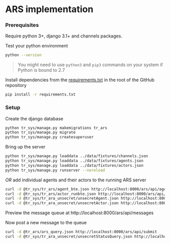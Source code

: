 ARS implementation
==================

### Prerequisites

Require python 3+, django 3.1+ and channels packages.

Test your python environment
```bash
python --version
```
> You might need to use `python3` and `pip3` commands on your system if Python is bound to 2.7


Install dependencies from the [requirements.txt](https://github.com/NCATSTranslator/Relay/blob/master/requirements.txt) in the root of the GitHub repository
```bash
pip install -r requirements.txt
```

### Setup

Create the django database

```bash
python tr_sys/manage.py makemigrations tr_ars
python tr_sys/manage.py migrate
python tr_sys/manage.py createsuperuser
```

Bring up the server

```bash
python tr_sys/manage.py loaddata ../data/fixtures/channels.json
python tr_sys/manage.py loaddata ../data/fixtures/agents.json
python tr_sys/manage.py loaddata ../data/fixtures/actors.json
python tr_sys/manage.py runserver --noreload
```

_OR_ add individual agents and their actors to the running ARS server

```bash
curl -d @tr_sys/tr_ars/agent_bte.json http://localhost:8000/ars/api/agents > response1.htm
curl -d @tr_sys/tr_ars/actor_runbte.json http://localhost:8000/ars/api/actors > response2.htm 
curl -d @tr_sys/tr_ara_unsecret/unsecretAgent.json http://localhost:8000/ars/api/agents > response1.htm
curl -d @tr_sys/tr_ara_unsecret/unsecretActor.json http://localhost:8000/ars/api/actors > response2.htm 
```

Preview the message queue at http://localhost:8000/ars/api/messages

Now post a new message to the queue

```bash
curl -d @tr_ars/ars_query.json http://localhost:8000/ars/api/submit
curl -d @tr_sys/tr_ara_unsecret/unsecretStatusQuery.json http://localhost:8000/ars/api/submit
```
